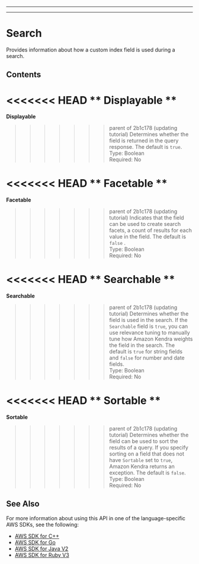 --------

--------

# Search<a name="API_Search"></a>

Provides information about how a custom index field is used during a search\.

## Contents<a name="API_Search_Contents"></a>

<<<<<<< HEAD
 ** Displayable **   <a name="Kendra-Type-Search-Displayable"></a>
=======
 **Displayable**   <a name="Kendra-Type-Search-Displayable"></a>
>>>>>>> parent of 2b1c178 (updating tutorial)
Determines whether the field is returned in the query response\. The default is `true`\.  
Type: Boolean  
Required: No

<<<<<<< HEAD
 ** Facetable **   <a name="Kendra-Type-Search-Facetable"></a>
=======
 **Facetable**   <a name="Kendra-Type-Search-Facetable"></a>
>>>>>>> parent of 2b1c178 (updating tutorial)
Indicates that the field can be used to create search facets, a count of results for each value in the field\. The default is `false` \.  
Type: Boolean  
Required: No

<<<<<<< HEAD
 ** Searchable **   <a name="Kendra-Type-Search-Searchable"></a>
=======
 **Searchable**   <a name="Kendra-Type-Search-Searchable"></a>
>>>>>>> parent of 2b1c178 (updating tutorial)
Determines whether the field is used in the search\. If the `Searchable` field is `true`, you can use relevance tuning to manually tune how Amazon Kendra weights the field in the search\. The default is `true` for string fields and `false` for number and date fields\.  
Type: Boolean  
Required: No

<<<<<<< HEAD
 ** Sortable **   <a name="Kendra-Type-Search-Sortable"></a>
=======
 **Sortable**   <a name="Kendra-Type-Search-Sortable"></a>
>>>>>>> parent of 2b1c178 (updating tutorial)
Determines whether the field can be used to sort the results of a query\. If you specify sorting on a field that does not have `Sortable` set to `true`, Amazon Kendra returns an exception\. The default is `false`\.  
Type: Boolean  
Required: No

## See Also<a name="API_Search_SeeAlso"></a>

For more information about using this API in one of the language\-specific AWS SDKs, see the following:
+  [ AWS SDK for C\+\+](https://docs.aws.amazon.com/goto/SdkForCpp/kendra-2019-02-03/Search) 
+  [ AWS SDK for Go](https://docs.aws.amazon.com/goto/SdkForGoV1/kendra-2019-02-03/Search) 
+  [ AWS SDK for Java V2](https://docs.aws.amazon.com/goto/SdkForJavaV2/kendra-2019-02-03/Search) 
+  [ AWS SDK for Ruby V3](https://docs.aws.amazon.com/goto/SdkForRubyV3/kendra-2019-02-03/Search) 
